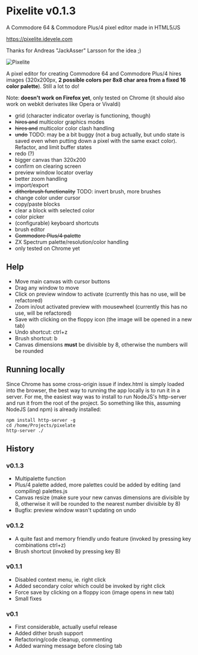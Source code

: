 # Pixelite v0.1.3
A Commodore 64 & Commodore Plus/4 pixel editor made in HTML5/JS

https://pixelite.idevele.com

Thanks for Andreas "JackAsser" Larsson for the idea ;)

![Pixelite](https://i.imgur.com/ymENzfl.png)

A pixel editor for creating Commodore 64 and Commodore Plus/4 hires images (320x200px, **2 possible colors per 8x8 char area from a fixed 16 color palette**). Still a lot to do!

Note: **doesn't work on Firefox yet**, only tested on Chrome (it should also work on webkit derivates like Opera or Vivaldi)

- grid (character indicator overlay is functioning, though)
- ~~hires and~~ multicolor graphics modes
- ~~hires and~~ multicolor color clash handling
- ~~undo~~ TODO: may be a bit buggy (not a bug actually, but undo state is saved even when putting down a pixel with the same exact color). Refactor, and limit buffer states
- redo (?)
- bigger canvas than 320x200
- confirm on clearing screen
- preview window locator overlay
- better zoom handling
- import/export
- ~~ditherbrush functionality~~ TODO: invert brush, more brushes
- change color under cursor
- copy/paste blocks
- clear a block with selected color
- color picker
- (configurable) keyboard shortcuts
- brush editor
- ~~Commodore Plus/4 palette~~
- ZX Spectrum palette/resolution/color handling
- only tested on Chrome yet

## Help

- Move main canvas with cursor buttons
- Drag any window to move
- Click on preview window to activate (currently this has no use, will be refactored)
- Zoom in/out activated preview with mousewheel (currently this has no use, will be refactored)
- Save with clicking on the floppy icon (the image will be opened in a new tab)
- Undo shortcut: ctrl+z
- Brush shortcut: b
- Canvas dimensions **must** be divisible by 8, otherwise the numbers will be rounded

## Running locally

Since Chrome has some cross-origin issue if index.html is simply loaded into the browser, the best way to running the app locally is to run it in a server. For me, the easiest way was to install to run NodeJS's http-server and run it from the root of the project. So something like this, assuming NodeJS (and npm) is already installed:

~~~
npm install http-server -g
cd /home/Projects/pixelate
http-server ./
~~~

## History

### v0.1.3

- Multipalette function
- Plus/4 palette added, more palettes could be added by editing (and compiling) palettes.js
- Canvas resize (make sure your new canvas dimensions are divisible by 8, otherwise it will be rounded to the nearest number divisible by 8)
- Bugfix: preview window wasn't updating on undo

### v0.1.2

- A quite fast and memory friendly undo feature (invoked by pressing key combinations ctrl+z)
- Brush shortcut (invoked by pressing key B)

### v0.1.1

- Disabled context menu, ie. right click
- Added secondary color which could be invoked by right click
- Force save by clicking on a floppy icon (image opens in new tab)
- Small fixes

### v0.1

- First considerable, actually useful release
- Added dither brush support
- Refactoring/code cleanup, commenting
- Added warning message before closing tab
